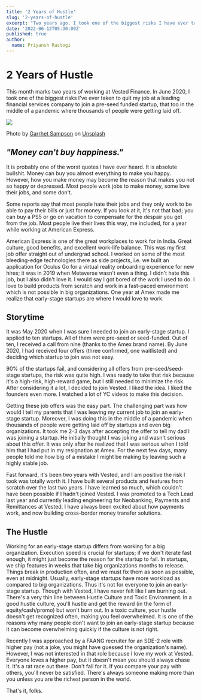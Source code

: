 ```yaml
---
title: '2 Years of Hustle'
slug: '2-years-of-hustle'
excerpt: "Two years ago, I took one of the biggest risks I have ever taken."
date: '2022-06-12T05:30:00Z'
published: true
author:
  name: Priyansh Rastogi
---
```


# 2 Years of Hustle

This month marks two years of working at Vested Finance. In June 2020, I took one of the biggest risks I've ever taken to quit my job at a leading financial services company to join a pre-seed funded startup, that too in the middle of a pandemic where thousands of people were getting laid off.

![](https://images.unsplash.com/photo-1526431038803-6f6c3ee137ae?ixlib=rb-1.2.1&dl=garrhet-sampson-DSQda5dqWPw-unsplash.jpg&w=1280&q=80&fm=jpg&crop=entropy&cs=tinysrgb)

Photo by [Garrhet Sampson](https://unsplash.com/@garrhetsampson?utm_source=unsplash&utm_medium=referral&utm_content=creditCopyText) on [Unsplash](https://images.unsplash.com/photo-1526431038803-6f6c3ee137ae?ixlib=rb-1.2.1&dl=garrhet-sampson-DSQda5dqWPw-unsplash.jpg&w=640&q=80&fm=jpg&crop=entropy&cs=tinysrgb)



## *"Money can't buy happiness."*

It is probably one of the worst quotes I have ever heard. It is absolute bullshit. Money can buy you almost everything to make you happy. However, how you make money may become the reason that makes you not so happy or depressed. Most people work jobs to make money, some love their jobs, and some don't.

Some reports say that most people hate their jobs and they only work to be able to pay their bills or just for money. If you look at it, it's not that bad; you can buy a PS5 or go on vacation to compensate for the despair you get from the job. Most people live their lives this way, me included, for a year while working at American Express.

American Express is one of the great workplaces to work for in India. Great culture, good benefits, and excellent work-life balance. This was my first job offer straight out of undergrad school. I worked on some of the most bleeding-edge technologies there as side projects, i.e. we built an application for Oculus Go for a virtual reality onboarding experience for new hires; it was in 2019 when Metaverse wasn't even a thing. I didn't hate this job, but I also didn't love it. I would say I got bored of the work I used to do. I love to build products from scratch and work in a fast-paced environment which is not possible in big organizations. One year at Amex made me realize that early-stage startups are where I would love to work.

## Storytime

It was May 2020 when I was sure I needed to join an early-stage startup. I applied to ten startups. All of them were pre-seed or seed-funded. Out of ten, I received a call from nine (thanks to the Amex brand name). By June 2020, I had received four offers (three confirmed, one waitlisted) and deciding which startup to join was not easy.

90% of the startups fail, and considering all offers from pre-seed/seed-stage startups, the risk was quite high. I was ready to take that risk because it's a high-risk, high-reward game, but I still needed to minimize the risk. After considering it a lot, I decided to join Vested. I liked the idea. I liked the founders even more. I watched a lot of YC videos to make this decision.

Getting these job offers was the easy part. The challenging part was how would I tell my parents that I was leaving my current job to join an early-stage startup. Moreover, I was doing this in the middle of a pandemic when thousands of people were getting laid off by startups and even big organizations. It took me 2-3 days after accepting the offer to tell my dad I was joining a startup. He initially thought I was joking and wasn't serious about this offer. It was only after he realized that I was serious when I told him that I had put in my resignation at Amex. For the next few days, many people told me how big of a mistake I might be making by leaving such a highly stable job.

Fast forward, it's been two years with Vested, and I am positive the risk I took was totally worth it. I have built several products and features from scratch over the last two years. I have learned so much, which couldn't have been possible if I hadn't joined Vested. I was promoted to a Tech Lead last year and currently leading engineering for Neobanking, Payments and Remittances at Vested. I have always been excited about how payments work, and now building cross-border money transfer solutions.

## The Hustle

Working for an early-stage startup differs from working for a big organization. Execution speed is crucial for startups; if we don't iterate fast enough, it might just become the reason for the startup to fail. In startups, we ship features in weeks that take big organizations months to release. Things break in production often, and we must fix them as soon as possible, even at midnight. Usually, early-stage startups have more workload as compared to big organizations. Thus it's not for everyone to join an early-stage startup. Though with Vested, I have never felt like I am burning out. There's a very thin line between Hustle Culture and Toxic Environment. In a good hustle culture, you'll hustle and get the reward (in the form of equity/cash/promo) but won't burn out. In a toxic culture, your hustle doesn't get recognized often, making you feel overwhelmed. It is one of the reasons why many people don't want to join an early-stage startup because it can become overwhelming quickly if the culture is not right.

Recently I was approached by a FAANG recruiter for an SDE-2 role with higher pay (not a joke, you might have guessed the organization's name). However, I was not interested in that role because I love my work at Vested. Everyone loves a higher pay, but it doesn't mean you should always chase it. It's a rat race out there. Don't fall for it. If you compare your pay with others, you'll never be satisfied. There's always someone making more than you unless you are the richest person in the world.

That's it, folks.
